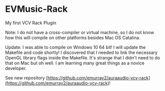 # EVMusic-Rack
My first VCV Rack Plugin

Note: I do not have a cross-compiler or virtual machine, so I do not know how this will compile on other platforms besides Mac OS Catalina.

Update: I was able to compile on Windows 10 64 bit! I will update the Makefile and code shortly! I discovered that I needed to link the necessary OpenGL library flags inside the Makefile. It's strange that I didn't need to do that on Mac but oh well. I am learning many great things as a novice developer.

See new repository
[https://github.com/emurray2/auraaudio-vcv-rack](https://github.com/emurray2/auraaudio-vcv-rack)!

